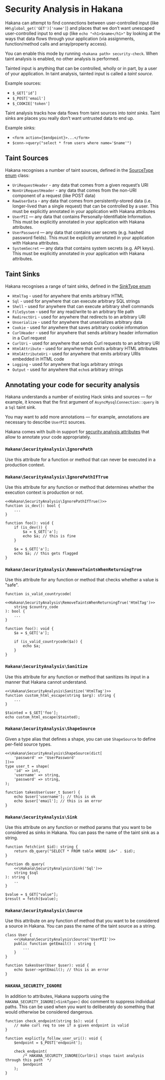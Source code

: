 # Security Analysis in Hakana

Hakana can attempt to find connections between user-controlled input (like `HH\global_get('GET')['name']`) and places that we don’t want unescaped user-controlled input to end up (like `echo "<h1>$name</h1>"` by looking at the ways that data flows through your application (via assignments, function/method calls and array/property access).

You can enable this mode by running `<hakana path> security-check`. When taint analysis is enabled, no other analysis is performed.

Tainted input is anything that can be controlled, wholly or in part, by a user of your application. In taint analysis, tainted input is called a _taint source_.

Example sources:

 - `$_GET[‘id’]`
 - `$_POST['email']`
 - `$_COOKIE['token']`

 Taint analysis tracks how data flows from taint sources into _taint sinks_. Taint sinks are places you really don’t want untrusted data to end up.

Example sinks:

 - `<form action={$endpoint}>...</form>`
 - `$conn->query("select * from users where name='$name'")`

## Taint Sources

Hakana recognises a number of taint sources, defined in the [SourceType enum](https://github.com/slackhq/hakana/blob/8bf6931357a140cacfd7361cc0e9c08d6b5e9258/src/code_info/taint.rs#L7) class:

- `UriRequestHeader` - any data that comes from a given request‘s URI
- `NonUriRequestHeader` - any data that comes from the non-URI component of a request (like POST data)
- `RawUserData` - any data that comes from persistently-stored data (i.e. longer-lived than a single request) that can be controlled by a user. This must be explicitly annotated in your application with Hakana attributes
- `UserPII` — any data that contains Personally-Identifiable Information. This must be explicitly annotated in your application with Hakana attributes.
- `UserPassword` — any data that contains user secrets (e.g. hashed password fields). This must be explicitly annotated in your application with Hakana attributes.
- `SystemSecret` — any data that contains system secrets (e.g. API keys). This must be explicitly annotated in your application with Hakana attributes.

## Taint Sinks

Hakana recognises a range of taint sinks, defined in the [SinkType enum](https://github.com/slackhq/hakana/blob/c23bd6183a705a40a1cfe1952b603b97fae9f555/src/code_info/taint.rs#L30)

- `HtmlTag` - used for anywhere that emits arbitrary HTML
- `Sql` - used for anywhere that can execute arbitrary SQL strings
- `Shell` - used for anywhere that can execute arbitrary shell commands 
- `FileSystem` - used for any read/write to an arbitrary file path
- `RedirectUri` - used for anywhere that redirects to an arbitrary URI
- `Unserialize` - used for anywhere that unserializes arbitrary data
- `Cookie` - used for anywhere that saves arbitrary cookie information
- `CurlHeader` - used for anywhere that sends arbitrary header information in a Curl request
- `CurlUri` - used for anywhere that sends Curl requests to an arbitrary URI
- `HtmlAttribute` - used for anywhere that emits arbitrary HTML attributes
- `HtmlAttributeUri` - used for anywhere that emits arbitrary URIs embedded in HTML code
- `Logging` - used for anywhere that logs arbitrary strings
- `Output` - used for anywhere that `echo`s arbitrary strings

## Annotating your code for security analysis

Hakana understands a number of existing Hack sinks and sources — for example, it knows that the first argument of `AsyncMysqlConnection::query` is a `Sql` taint sink.

You may want to add more annotations — for example, annotations are necessary to describe `UserPII` sources.

Hakana comes with built-in support for [security analysis attributes](https://github.com/slackhq/hakana/tree/main/hack-lib/SecurityAnalysis) that allow to annotate your code appropriately.

### `Hakana\SecurityAnalysis\IgnorePath`

Use this attribute for a function or method that can never be executed in a production context.

### `Hakana\SecurityAnalysis\IgnorePathIfTrue`

Use this attribute for any function or method that determines whether the execution context is production or not.

```hack
<<Hakana\SecurityAnalysis\IgnorePathIfTrue()>>
function is_dev(): bool {
    ...
}

function foo(): void {
    if (is_dev()) {
        $a = $_GET['a'];
        echo $a; // this is fine
    }

    $a = $_GET['a'];
    echo $a; // this gets flagged
}
```

### `Hakana\SecurityAnalysis\RemoveTaintsWhenReturningTrue`

Use this attribute for any function or method that checks whether a value is "safe".

```hack
function is_valid_countrycode(
    <<Hakana\SecurityAnalysis\RemoveTaintsWhenReturningTrue('HtmlTag')>>
    string $country_code
): bool {
    ...
}

function foo(): void {
    $a = $_GET['a'];

    if (is_valid_countrycode($a)) {
        echo $a;
    }
}
```


### `Hakana\SecurityAnalysis\Sanitize`

Use this attribute for any function or method that sanitizes its input in a manner that Hakana cannot understand.

```hack
<<\Hakana\SecurityAnalysis\Sanitize('HtmlTag')>>
function custom_html_escape(string $arg): string {
    ...
}

$tainted = $_GET['foo'];
echo custom_html_escape($tainted);
```

### `Hakana\SecurityAnalysis\ShapeSource`

Given a type alias that defines a shape, you can use `ShapeSource` to define per-field source types.

```hack
<<\Hakana\SecurityAnalysis\ShapeSource(dict[
    'password' => 'UserPassword'
])>>
type user_t = shape(
    'id' => int,
    'username' => string,
    'password' => string,
);

function takesUser(user_t $user) {
    echo $user['username']; // this is ok
    echo $user['email']; // this is an error
}
```

### `Hakana\SecurityAnalysis\Sink`

Use this attribute on any function or method params that you want to be considered as sinks in Hakana. You can pass the name of the taint sink as a string.

```hack
function fetch(int $id): string {
    return db_query("SELECT * FROM table WHERE id=" . $id);
}

function db_query(
    <<\Hakana\SecurityAnalysis\Sink('Sql')>>
    string $sql
): string {
    ..
}

$value = $_GET["value"];
$result = fetch($value);
```

### `Hakana\SecurityAnalysis\Source`

Use this attribute on any function of method that you want to be considered a source in Hakana. You can pass the name of the taint source as a string.

```hack
class User {
    <<\Hakana\SecurityAnalysis\Source('UserPII')>>
    public function getEmail() : string {
        ...
    }
}

function takesUser(User $user): void {
    echo $user->getEmail(); // this is an error
}
```

### `HAKANA_SECURITY_IGNORE`

In addition to attributes, Hakana supports using the `HAKANA_SECURITY_IGNORE[<SinkType>]` doc comment to suppress individual paths. This can be used when you want to deliberately do something that would otherwise be considered dangerous.

```hack
function check_endpoint(string $s): void {
    // make curl req to see if a given endpoint is valid
}

function explictly_follow_user_uri(): void {
    $endpoint = $_POST['endpoint'];

    check_endpoint(
        /* HAKANA_SECURITY_IGNORE[CurlUri] stops taint analysis through this path  */
        $endpoint
    );
}
```